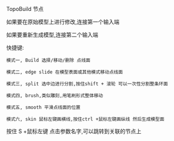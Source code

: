 

TopoBuild 节点

如果要在原始模型上进行修改,连接第一个输入端

如果要重新生成模型,连接第二个输入端

快捷键:

    模式一, Build 选择/移动/删除 点线面

    模式二, edge slide 在模型表面或其他模式移动点线面

    模式三, split 选中边进行分割,按住shift + 滚轮 可以一次性分割整条环面

    模式四, brush,类似雕刻,用笔刷形式整体移动

    模式五, smooth 平滑点线面的位置

    模式六, skin 鼠标左键画横线,按住ctrl +鼠标左键画纵线 然后生成模型面


按住 S +鼠标左键 点击参数名字,可以跳转到关联的节点上